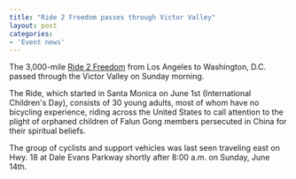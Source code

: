 ```yaml
---
title: "Ride 2 Freedom passes through Victor Valley"
layout: post
categories:
- 'Event news'
---
```


The 3,000-mile [Ride 2 Freedom](https://ride2freedom.us) from Los Angeles to Washington, D.C. passed through the Victor Valley on Sunday morning.

The Ride, which started in Santa Monica on June 1st (International Children's Day), consists of 30 young adults, most of whom have no bicycling experience, riding across the United States to call attention to the plight of orphaned children of Falun Gong members persecuted in China for their spiritual beliefs.

The group of cyclists and support vehicles was last seen traveling east on Hwy. 18 at Dale Evans Parkway shortly after 8:00 a.m. on Sunday, June 14th.
